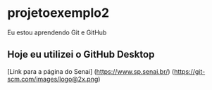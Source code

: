 # projetoexemplo2
 Eu estou aprendendo Git e GitHub

 ## Hoje eu utilizei o GitHub Desktop

 [Link para a página do Senai] (https://www.sp.senai.br/) (https://git-scm.com/images/logo@2x.png)
